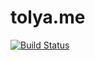 # tolya.me
[![Build Status](https://travis-ci.org/megatolya/megatolya.github.io.svg?branch=master)](https://travis-ci.org/megatolya/megatolya.github.io)
